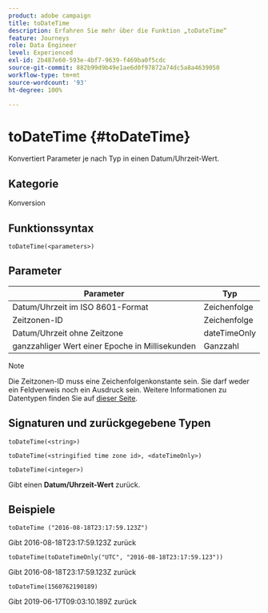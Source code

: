 ```yaml
---
product: adobe campaign
title: toDateTime
description: Erfahren Sie mehr über die Funktion „toDateTime“
feature: Journeys
role: Data Engineer
level: Experienced
exl-id: 2b487e60-593e-4bf7-9639-f469ba0f5cdc
source-git-commit: 882b99d9b49e1ae6d0f97872a74dc5a8a4639050
workflow-type: tm+mt
source-wordcount: '93'
ht-degree: 100%

---
```


# toDateTime {#toDateTime}

Konvertiert Parameter je nach Typ in einen Datum/Uhrzeit-Wert.

## Kategorie

Konversion

## Funktionssyntax

`toDateTime(<parameters>)`

## Parameter

| Parameter | Typ |
|-----------|------------------|
| Datum/Uhrzeit im ISO 8601-Format | Zeichenfolge |
| Zeitzonen-ID | Zeichenfolge |
| Datum/Uhrzeit ohne Zeitzone | dateTimeOnly |
| ganzzahliger Wert einer Epoche in Millisekunden | Ganzzahl |

>[!NOTE]
>
>Die Zeitzonen-ID muss eine Zeichenfolgenkonstante sein. Sie darf weder ein Feldverweis noch ein Ausdruck sein. Weitere Informationen zu Datentypen finden Sie auf [dieser Seite](../expression/data-types.md).

## Signaturen und zurückgegebene Typen

`toDateTime(<string>)`

`toDateTime(<stringified time zone id>, <dateTimeOnly>)`

`toDateTime(<integer>)`

Gibt einen **Datum/Uhrzeit-Wert** zurück.

<!--`toDateTime(<year>,<month>,<dayOfMonth>,<hour>,<minute>,<second>)`

Returns a date time with default time zone UTC.

`toDateTime(<year>,<month>,<dayOfMonth>)`
`toDateTime(<stringified timeZone>,<year>,<month>,<dayOfMonth>)`
`toDateTime(<timeZone>,<year>,<month>,<dayOfMonth>)`

Return a datetime where hour, minute and second set to 0.

`toDateTime(<stringified timeZone>,<year>,<month>,<dayOfMonth>,<hour>,<minute>,<second>)`
`toDateTime(<string>)`
`toDateTime(<string>,<integer>)`
`toDateTime(<stringified timeZone>,<dateTimeOnly)`

`toDateTime(<timeZone>,<integer>)`

Return a datetime.

-->

## Beispiele

`toDateTime ("2016-08-18T23:17:59.123Z")`

Gibt 2016-08-18T23:17:59.123Z zurück

`toDateTime(toDateTimeOnly("UTC", "2016-08-18T23:17:59.123"))`

Gibt 2016-08-18T23:17:59.123Z zurück

`toDateTime(1560762190189)`

Gibt 2019-06-17T09:03:10.189Z zurück

<!--`toDateTime ("2016-08-18T23:17:59.123", "UTC")`

Returns 2016-08-18T23:17:59.123Z.

`toDateTime("Z",2016,8,18,23,17,59)`

Returns 2016-08-18T23:17:59.000Z.

`toDateTime("Z",2016,8,18)`

Returns 2016-08-18T00:00:00.000Z.-->
